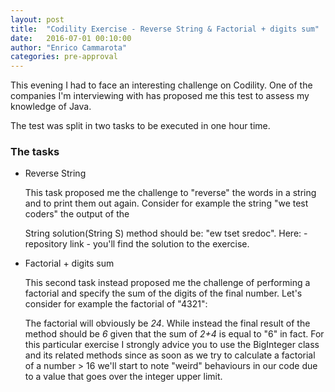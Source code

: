 ```yaml
---
layout: post
title:  "Codility Exercise - Reverse String & Factorial + digits sum"
date:   2016-07-01 00:10:00
author:	"Enrico Cammarota"
categories: pre-approval
---
```


This evening I had to face an interesting challenge on Codility. One of the companies I'm interviewing with has proposed 
me this test to assess my knowledge of Java. <br>

The test was split in two tasks to be executed in one hour time.

<h3>The tasks</h3>

+ Reverse String

    This task proposed me the challenge to "reverse" the words in a string and to print them out again. Consider for example the string "we test coders" the output of the 

    String solution(String S) method should be: "ew tset sredoc". Here: - repository link - you'll find the solution to the exercise.

+ Factorial + digits sum

    This second task instead proposed me the challenge of performing a factorial and specify the sum of the digits of the final number. 
    Let's consider for example the factorial of "4321":

    The factorial will obviously be *24*. While instead the final result of the method should be *6* given that the sum of *2+4* 
    is equal to "6" in fact. For this particular exercise I strongly advice you to use the BigInteger class and its related 
    methods since as soon as we try to calculate a factorial of a number > 16 we'll start to note "weird" behaviours in our code
    due to a value that goes over the integer upper limit.
